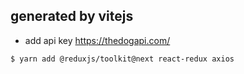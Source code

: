 ## generated by vitejs

- add api key https://thedogapi.com/

```bash
$ yarn add @reduxjs/toolkit@next react-redux axios
```
